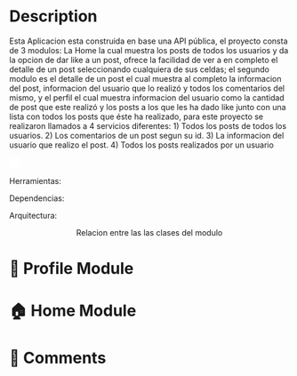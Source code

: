 #  Description 
<div align='left'>
Esta Aplicacion esta construida en base una API pública, el proyecto consta de 3 modulos: La Home la cual muestra los posts de todos los usuarios y da la opcion de dar like a un post, ofrece la facilidad de ver a en completo el detalle de un post seleccionando cualquiera de sus celdas; el segundo modulo es el detalle de un post el cual muestra al completo la informacion del post, informacion del usuario que lo realizó y todos los comentarios del mismo, y el perfil el cual muestra informacion del usuario como la cantidad de post que este realizó y los posts a los que les ha dado like junto con una lista con todos los posts que éste ha realizado, para este proyecto se realizaron llamados a 4 servicios diferentes: 1) Todos los posts de todos los usuarios. 2) Los comentarios de un post segun su id. 3) La informacion del usuario que realizo el post. 4) Todos los posts realizados por un usuario

<a href="url"><img src="https://github.com/YormanColina/Jobly/blob/main/resources/blanco.drawio.png" align="center" height="20"></a>
 
Herramientas:
 


Dependencias: 
 


Arquitectura:
 

 <div align='center'>
<!--   <a href="url"><img src="https://github.com/YormanColina/Jobly/blob/main/resources/MVC.drawio.png" align="center"></a>-->
</div>
 
<div align='center'>
    Relacion entre las las clases del modulo
</div>
 
</div>

# 📲 Profile Module
<!---->
<!---->
<!---->
<!--<div align='center'>-->
<!--<a href="url"><img src="https://github.com/YormanColina/Jobly/blob/main/resources/login.gif" align="center" height="700" width="350"></a>-->
<!-- -->
<!-- <div align='center'>-->
<!--  Vista del Login-->
<!--</div>-->
<!-- -->
<!--<a href="url"><img src="https://github.com/YormanColina/Jobly/blob/main/resources/blanco.drawio.png" align="center" height="80"></a>-->
<!-- -->
<!--<a href="url"><img src="https://github.com/YormanColina/Jobly/blob/main/resources/LoginClassdiagram.drawio.png" align="center"></a>-->
<!-- -->
<!-- <div align='center'>-->
<!-- Diagrama de comunicacion entre clases-->
<!--</div>-->
<!-- -->
<!--<a href="url"><img src="https://github.com/YormanColina/Jobly/blob/main/resources/blanco.drawio.png" align="center" height="80"></a>-->
<!---->
<!--<a href="url"><img src="https://github.com/YormanColina/Jobly/blob/main/resources/loginFlowDiagram.drawio.png" align="center"></a> -->
<!-- -->
<!--<div align='center'>-->
<!-- Diagrama de flujo-->
<!--</div>-->
<!-- -->
<!--</div>-->


 # 🏠 Home Module
 

 

<!--<div align='center'>-->
<!--  <a href="url"><img src="https://github.com/YormanColina/Jobly/blob/main/resources/Home.gif" align="center" height="700" width="350"></a>-->
<!--<div align='center'>-->
<!--  Vista de la Home-->
<!--</div>-->
<!-- -->
<!--<a href="url"><img src="https://github.com/YormanColina/Jobly/blob/main/resources/blanco.drawio.png" align="center" height="80"></a>-->
<!---->
<!--<a href="url"><img src="https://github.com/YormanColina/Jobly/blob/main/resources/HomeClassDiagram.drawio.png" align="center"></a>-->
<!-- -->
<!--<div align='center'>-->
<!--  Diagrama de comunicacion entre clases-->
<!--</div>-->
<!---->
<!--<a href="url"><img src="https://github.com/YormanColina/Jobly/blob/main/resources/blanco.drawio.png" align="center" height="80"></a>-->
<!-- -->
<!--<a href="url"><img src="https://github.com/YormanColina/Jobly/blob/main/resources/HomeFlowDiagram.drawio.png" align="center"></a>-->
<!-- -->
<!--<div align='center'>-->
<!-- Diagrama de flujo-->
<!--</div>-->
<!---->
<!--</div>-->


 # 🧐 Comments 
 


<!--<div align='center'> -->
<!--  <a href="url"><img src="https://github.com/YormanColina/Jobly/blob/main/resources/Detail.gif?" align="center" height="700" width="350"></a>-->
<!-- -->
<!-- <div align='center'>-->
<!--  Vista del detalle-->
<!--</div>-->
<!-- -->
<!-- -->
<!--<a href="url"><img src="https://github.com/YormanColina/Jobly/blob/main/resources/blanco.drawio.png" align="center" height="80"></a>-->
<!---->
<!--<a href="url"><img src="https://github.com/YormanColina/Jobly/blob/main/resources/DetailClassDiagram.drawio.png" align="rigth"></a>-->
<!--<div align='center'>-->
<!--  Diagrama de comunicaion entre clases-->
<!--</div>-->
<!-- -->
<!-- <a href="url"><img src="https://github.com/YormanColina/Jobly/blob/main/resources/blanco.drawio.png" align="center" height="80"></a>-->
<!---->
<!-- <a href="url"><img src="https://github.com/YormanColina/Jobly/blob/main/resources/DetailFlowDiagram.drawio.png" align="rigth"></a>-->
<!---->
<!--<div align='center'>-->
<!-- Diagrama de flujo-->
<!--</div>-->
